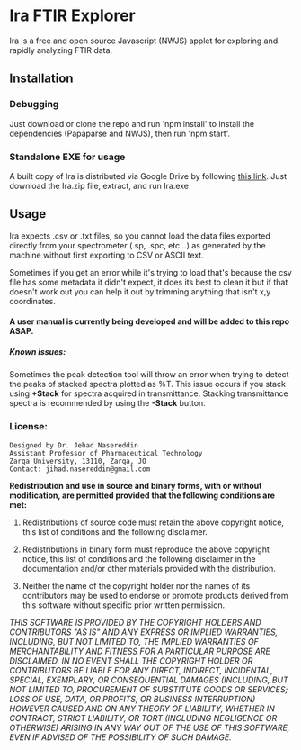 # Ira FTIR Explorer 

Ira is a free and open source Javascript (NWJS) applet for exploring and rapidly analyzing FTIR data.
 

## Installation

### Debugging 
Just download or clone the repo and run 'npm install' to install the dependencies (Papaparse and NWJS), then run 'npm start'. 

### Standalone EXE for usage
A built copy of Ira is distributed via Google Drive by following [this link](https://drive.google.com/file/d/1_20haciRI5P2GPgqUn-7rN2ludg6LgCK/view?usp=share_link). Just download the Ira.zip file, extract, and run Ira.exe


## Usage
Ira expects .csv or .txt files, so you cannot load the data files exported directly from your spectrometer (.sp, .spc, etc...) as generated by the machine without first exporting to CSV or ASCII text. 


Sometimes if you get an error while it's trying to load that's because the csv file has some metadata it didn't expect, it does its best to clean it but if that doesn't work out you can help it out by trimming anything that isn't x,y coordinates.

#### A user manual is currently being developed and will be added to this repo ASAP. 

##### Known issues: 
Sometimes the peak detection tool will throw an error when trying to detect the peaks of stacked spectra plotted as %T. This issue occurs if you stack using **+Stack** for spectra acquired in transmittance. Stacking transmittance spectra is recommended by using the **-Stack** button.

### License: 
    Designed by Dr. Jehad Nasereddin
    Assistant Professor of Pharmaceutical Technology
    Zarqa University, 13110, Zarqa, JO
    Contact: jihad.nasereddin@gmail.com

**Redistribution and use in source and binary forms, with or without modification, are permitted provided that the following conditions are met:**

1) Redistributions of source code must retain the above copyright notice, this list of conditions and the following disclaimer.

2) Redistributions in binary form must reproduce the above copyright notice, this list of conditions and the following disclaimer in the documentation and/or other materials provided with the distribution.

3) Neither the name of the copyright holder nor the names of its contributors may be used to endorse or promote products derived from this software without specific prior written permission.

_THIS SOFTWARE IS PROVIDED BY THE COPYRIGHT HOLDERS AND CONTRIBUTORS "AS IS" AND ANY EXPRESS OR IMPLIED WARRANTIES, INCLUDING, BUT NOT LIMITED TO, THE IMPLIED WARRANTIES OF MERCHANTABILITY AND FITNESS FOR A PARTICULAR PURPOSE ARE DISCLAIMED. IN NO EVENT SHALL THE COPYRIGHT HOLDER OR CONTRIBUTORS BE LIABLE FOR ANY DIRECT, INDIRECT, INCIDENTAL, SPECIAL, EXEMPLARY, OR CONSEQUENTIAL DAMAGES (INCLUDING, BUT NOT LIMITED TO, PROCUREMENT OF SUBSTITUTE GOODS OR SERVICES; LOSS OF USE, DATA, OR PROFITS; OR BUSINESS INTERRUPTION) HOWEVER CAUSED AND ON ANY THEORY OF LIABILITY, WHETHER IN CONTRACT, STRICT LIABILITY, OR TORT (INCLUDING NEGLIGENCE OR OTHERWISE) ARISING IN ANY WAY OUT OF THE USE OF THIS SOFTWARE, EVEN IF ADVISED OF THE POSSIBILITY OF SUCH DAMAGE._



